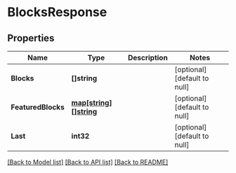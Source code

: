 # BlocksResponse

## Properties
Name | Type | Description | Notes
------------ | ------------- | ------------- | -------------
**Blocks** | **[]string** |  | [optional] [default to null]
**FeaturedBlocks** | [**map[string][]string**](array.md) |  | [optional] [default to null]
**Last** | **int32** |  | [optional] [default to null]

[[Back to Model list]](../README.md#documentation-for-models) [[Back to API list]](../README.md#documentation-for-api-endpoints) [[Back to README]](../README.md)

